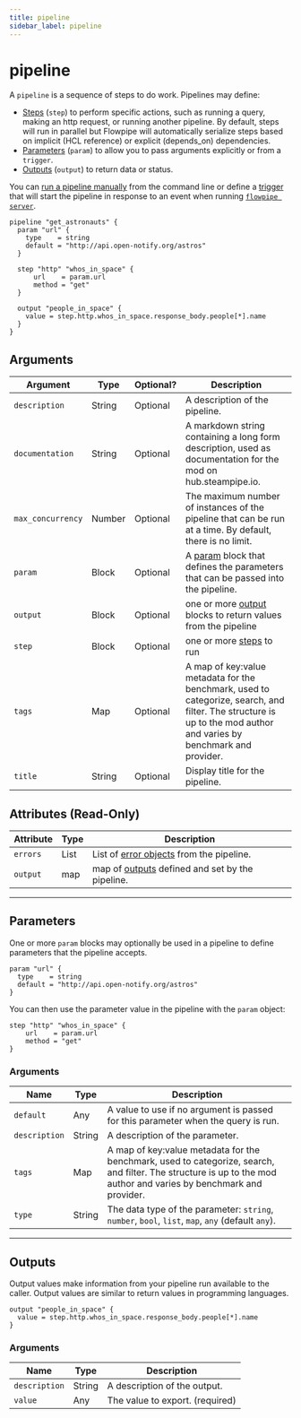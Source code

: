 ```yaml
---
title: pipeline
sidebar_label: pipeline
---
```


# pipeline

A `pipeline` is a sequence of steps to do work. Pipelines may define:
- [Steps](/docs/flowpipe-hcl/step) (`step`) to perform specific actions, such as running a query, making an http request, or running another pipeline. By default, steps will run in parallel but Flowpipe will automatically serialize steps based on implicit (HCL reference) or explicit (depends_on) dependencies.
- [Parameters](#parameters) (`param`) to allow you to pass arguments explicitly or from a `trigger`.
- [Outputs](#outputs) (`output`) to return data or status.

You can [run a pipeline manually](/docs/reference/cli/pipeline) from the command line or define a [trigger](/docs/flowpipe-hcl/trigger) that will start the pipeline in response to an event when running [`flowpipe server`](/docs/run/server). 


```hcl
pipeline "get_astronauts" {
  param "url" {
    type    = string
    default = "http://api.open-notify.org/astros"
  }

  step "http" "whos_in_space" {
      url    = param.url
      method = "get"
  }

  output "people_in_space" {
    value = step.http.whos_in_space.response_body.people[*].name
  }
}
```

## Arguments

| Argument        | Type    | Optional?   | Description
|-----------------|---------|-------------|-----------------
| `description`   | String  | Optional    | A description of the pipeline.
| `documentation` | String  | Optional | A markdown string containing a long form description, used as documentation for the mod on hub.steampipe.io. 
| `max_concurrency` | Number | Optional   | The maximum number of instances of the pipeline that can be run at a time.  By default, there is no limit.
| `param`         | Block   | Optional    | A [param](#parameters) block that defines the parameters that can be passed into the pipeline. 
| `output`        | Block   | Optional    | one or more [output](#outputs) blocks to return values from the pipeline 
| `step`          | Block   | Optional    | one or more [steps](#steps) to run 
| `tags`          | Map     | Optional    | A map of key:value metadata for the benchmark, used to categorize, search, and filter.  The structure is up to the mod author and varies by benchmark and provider. 
| `title`         | String  | Optional    | Display title for the pipeline.


## Attributes (Read-Only)

| Attribute       | Type    |  Description
|-----------------|---------|---------------
| `errors`        | List    | List of [error objects](#errors-read-only) from the pipeline.
| `output`        | map     | map of [outputs](#outputs) defined and set by the pipeline.

----

## Parameters

One or more `param` blocks may optionally be used in a pipeline to define parameters that the pipeline accepts. 
```hcl
param "url" {
  type    = string
  default = "http://api.open-notify.org/astros"
}
```

You can then use the parameter value in the pipeline with the `param` object:
```hcl
step "http" "whos_in_space" {
    url    = param.url
    method = "get"
}
```

### Arguments


| Name          | Type    | Description
|---------------|---------|--------------------------
| `default`     | Any     | A value to use if no argument is passed for this parameter when the query is run.
| `description` | String  | A description of the parameter.
| `tags`         | Map    | A map of key:value metadata for the benchmark, used to categorize, search, and filter.  The structure is up to the mod author and varies by benchmark and provider. 
| `type`        | String   | The data type of the parameter: `string`, `number`, `bool`, `list`, `map`, `any` (default `any`). 

----

## Outputs

Output values make information from your pipeline run available to the caller. Output values are similar to return values in programming languages.

```hcl
output "people_in_space" {
  value = step.http.whos_in_space.response_body.people[*].name
}
```
### Arguments

| Name          | Type    | Description
|---------------|---------|--------------------------
| `description` | String  | A description of the output.
| `value`       | Any     | The value to export. (required)
